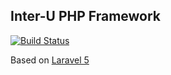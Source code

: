 ## Inter-U PHP Framework

[![Build Status](https://travis-ci.org/Inter-U/framework.svg?branch=master)](https://travis-ci.org/Inter-U/framework)

Based on [Laravel 5](https://github.com/laravel/laravel)
